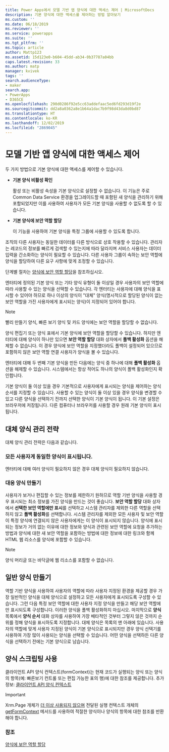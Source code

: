 ```yaml
---
title: Power Apps에서 모델 기반 앱 양식에 대한 액세스 제어 | MicrosoftDocs
description: 기본 양식에 대한 액세스를 제어하는 방법 알아보기
ms.custom: ''
ms.date: 06/18/2019
ms.reviewer: ''
ms.service: powerapps
ms.suite: ''
ms.tgt_pltfrm: ''
ms.topic: article
author: Mattp123
ms.assetid: 15d123e0-b604-45dd-ab34-0b37787a04bb
caps.latest.revision: 33
ms.author: matp
manager: kvivek
tags: ''
search.audienceType:
- maker
search.app:
- PowerApps
- D365CE
ms.openlocfilehash: 290d0286f92e5cc63addefaac5ed6fd293d19f2e
ms.sourcegitcommit: dd2a8a0362a8e1b64a1dac7b9f98d43da8d0bd87
ms.translationtype: HT
ms.contentlocale: ko-KR
ms.lasthandoff: 12/02/2019
ms.locfileid: "2869045"
---
```

# <a name="control-access-to-model-driven-app-forms"></a>모델 기반 앱 양식에 대한 액세스 제어

 두 가지 방법으로 기본 양식에 대한 액세스를 제어할 수 있습니다.  
  
- **기본 양식 비활성 확인**  
  
     활성 또는 비활성 속성을 기본 양식으로 설정할 수 없습니다. 이 기능은 주로 Common Data Service 환경을 업그레이드할 때 포함된 새 양식을 관리하기 위해 포함되었지만 이를 사용하여 사용자가 모든 기본 양식을 사용할 수 없도록 할 수 있습니다.   
  
- **기본 양식에 보안 역할 할당**  
  
     이 기능을 사용하여 기본 양식을 특정 그룹에 사용할 수 있도록 합니다.  
  
 조직의 다른 사용자는 동일한 데이터를 다른 방식으로 상호 작용할 수 있습니다. 관리자는 레코드의 정보를 빠르게 검색할 수 있는지에 따라 달라지며 서비스 사용자는 데이터 입력을 간소화하는 양식이 필요할 수 있습니다. 다른 사용자 그룹이 속하는 보안 역할에 양식을 할당하여 다른 요구 사항에 맞게 조정할 수 있습니다.  
  
 단계별 절차는 [양식에 보안 역할 할당](https://docs.microsoft.com/dynamics365/customer-engagement/admin/assign-security-roles-form)을 참조하십시오.  
  
 엔터티에 정의된 기본 양식 또는 기타 양식 유형이 둘 이상일 경우 사용자의 보안 역할에 따라 사용할 수 있는 양식을 선택할 수 있습니다. 각 엔터티는 사용자에 대해 양식을 표시할 수 있어야 하므로 하나 이상의 양식이 "대체" 양식(명시적으로 할당된 양식이 없는 보안 역할을 가진 사용자에게 표시되는 양식)이 지정되어 있어야 합니다.  
  
> [!NOTE]
>  빨리 만들기 양식, 빠른 보기 양식 및 카드 양식에는 보안 역할을 할당할 수 없습니다.  
  
 양식 편집기 또는 양식 표에서 기본 양식에 보안 역할을 할당할 수 있습니다. 하지만 엔터티에 대해 양식이 하나만 있으면 **보안 역할 할당** 대화 상자에서 **폴백 활성화** 옵션을 해제할 수 없습니다. 이 경우 양식에 보안 역할을 지정했더라도 폴백이 설정되어 있으므로 포함하지 않은 보안 역할 연결 사용자가 양식을 볼 수 있습니다.  
  
 엔터티에 대해 두 번째 기본 양식을 만든 다음에는 양식 중 하나에 대해 **폴백 활성화** 옵션을 해제할 수 있습니다. 시스템에서는 항상 적어도 하나의 양식이 폴백 활성화인지 확인합니다.  
  
 기본 양식이 둘 이상 있을 경우 기본적으로 사용자에게 표시되는 양식을 제어하는 양식 순서를 지정할 수 있습니다. 사용할 수 있는 양식이 둘 이상 있을 경우 양식을 변경할 수 있고 다른 양식을 선택하기 전까지 선택한 양식이 기본 양식이 됩니다. 이 기본 설정은 브라우저에 저장됩니다. 다른 컴퓨터나 브라우저를 사용할 경우 원래 기본 양식이 표시됩니다.  
  
## <a name="strategies-to-manage-the-fallback-form"></a>대체 양식 관리 전략  
 대체 양식 관리 전략은 다음과 같습니다.  
  
<a name="BKMK_DoNotUseMultipleForms"></a>   
### <a name="all-users-view-the-same-form"></a>모든 사용자게 동일한 양식이 표시됩니다.  
 엔터티에 대해 여러 양식이 필요하지 않은 경우 대체 양식이 필요하지 않습니다.  
  
<a name="BKMK_Contingecyform"></a>   
### <a name="create-a-contingency-form"></a>대응 양식 만들기  
 사용자가 보거나 편집할 수 있는 정보를 제한하기 원하므로 역할 기반 양식을 사용할 경우 표시되는 최소 정보를 가진 양식을 만드는 것이 좋습니다. **보안 역할 할당** 대화 상자에서 **선택한 보안 역할에만 표시**를 선택하고 시스템 관리자를 제외한 다른 역할을 선택하지 않고 **폴백 활성화**를 선택합니다. 시스템 관리자를 제외한 모든 사용자 및 보안 역할이 특정 양식에 연결되지 않은 사용자에게는 이 양식이 표시되지 않습니다. 양식에 표시되는 정보가 거의 없는 이유에 대한 정보와 양식과 관련된 보안 역할에 요청을 추가하는 방법과 양식에 대한 새 보안 역할을 포함하는 방법에 대한 정보에 대한 링크와 함께 HTML 웹 리소스를 양식에 포함할 수 있습니다.  
  
> [!NOTE]
>  양식 머리글 또는 바닥글에 웹 리소스를 포함할 수 없습니다.  
  
<a name="BKMK_CreateGenericForm"></a>   
## <a name="create-a-generic-form"></a>일반 양식 만들기  
 역할 기반 양식을 사용하여 사용자의 역할에 따라 사용자 지정된 환경을 제공할 경우 가장 일반적인 양식을 대체 양식으로 설정하고 모든 사용자에게 표시되도록 구성할 수 있습니다. 그런 다음 특정 보안 역할에 대한 사용자 지정 양식을 만들고 해당 보안 역할에만 표시되도록 구성합니다. 이러한 양식을 폴백 활성화하지 마십시오. 마지막으로 **양식** 목록에서 **양식 순서** 대화 상자를 사용하여 가장 배타적인 것부터 그렇지 않은 것까지 순위를 정해 양식을 표시하도록 지정합니다. 대체 양식은 목록의 맨 아래에 있습니다. 사용자의 역할에 맞게 사용자 지정된 양식이 기본 양식으로 표시되지만 경우 양식 선택기를 사용하여 가장 많이 사용되는 양식을 선택할 수 있습니다. 어떤 양식을 선택하든 다른 양식을 선택하기 전에는 기본 양식으로 남습니다.  
  
<a name="BKMK_UseFormScripting"></a>   
## <a name="use-form-scripting"></a>양식 스크립팅 사용  
클라이언트 API 양식 컨텍스트(formContext)는 현재 코드가 실행되는 양식 또는 양식의 항목(예: 빠른보기 컨트롤 또는 편집 가능한 표의 행)에 대한 참조를 제공합니다. 추가 정보: [클라이언트 API 양식 컨텍스트](/dynamics365/customer-engagement/developer/clientapi/clientapi-form-context)

> [!IMPORTANT]
> Xrm.Page 개체가 [더 이상 사용되지 않으며](/dynamics365/get-started/whats-new/customer-engagement/important-changes-coming#some-client-apis-are-deprecated) 전달된 실행 컨텍스트 개체의 [getFormContext](/powerapps/developer/model-driven-apps/clientapi/reference/executioncontext/getformcontext) 메서드를 사용하여 적절한 양식이나 양식의 항목에 대한 참조를 반환해야 합니다.
<!-- 
 Finally, in the web application it is possible, but not recommended, for a developer to use scripts in the form Onload event to use the [Xrm.Page.ui.formSelector.items collection](https://go.microsoft.com/fwlink/p/?LinkID=513300) to query available forms and use the navigate method to direct users to a specific form. Remember that the [navigate method](https://go.microsoft.com/fwlink/p/?LinkID=513301) will cause the form to load again (and the Onload event to occur again). Your logic in the event handler should always check some condition before you use the navigate method to avoid an endless loop or unnecessarily restrict users options to navigate between forms.  
  
 This approach will not work for Dynamics 365 for tablets because multiple forms are not available for selection.  -->

### <a name="see-also"></a>참조  

[양식에 보안 역할 할당](https://docs.microsoft.com/dynamics365/customer-engagement/admin/assign-security-roles-form)
